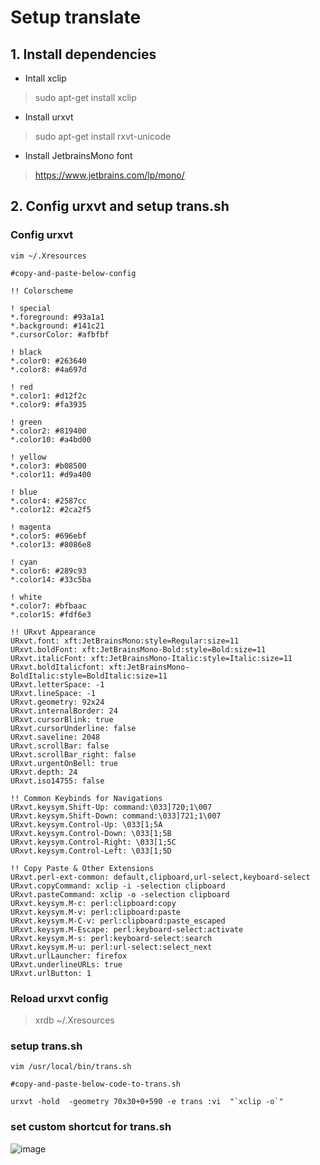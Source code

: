 # Setup translate

## 1. Install dependencies 
* Intall xclip
> sudo apt-get install xclip
* Install urxvt
> sudo apt-get install rxvt-unicode
* Install JetbrainsMono font
> https://www.jetbrains.com/lp/mono/

## 2. Config urxvt and setup trans.sh
### Config urxvt
```
vim ~/.Xresources

#copy-and-paste-below-config
```

```
!! Colorscheme

! special
*.foreground: #93a1a1
*.background: #141c21
*.cursorColor: #afbfbf

! black
*.color0: #263640
*.color8: #4a697d

! red
*.color1: #d12f2c
*.color9: #fa3935

! green
*.color2: #819400
*.color10: #a4bd00

! yellow
*.color3: #b08500
*.color11: #d9a400

! blue
*.color4: #2587cc
*.color12: #2ca2f5

! magenta
*.color5: #696ebf
*.color13: #8086e8

! cyan
*.color6: #289c93
*.color14: #33c5ba

! white
*.color7: #bfbaac
*.color15: #fdf6e3

!! URxvt Appearance
URxvt.font: xft:JetBrainsMono:style=Regular:size=11
URxvt.boldFont: xft:JetBrainsMono-Bold:style=Bold:size=11
URxvt.italicFont: xft:JetBrainsMono-Italic:style=Italic:size=11
URxvt.boldItalicfont: xft:JetBrainsMono-BoldItalic:style=BoldItalic:size=11
URxvt.letterSpace: -1
URxvt.lineSpace: -1
URxvt.geometry: 92x24
URxvt.internalBorder: 24
URxvt.cursorBlink: true
URxvt.cursorUnderline: false
URxvt.saveline: 2048
URxvt.scrollBar: false
URxvt.scrollBar_right: false
URxvt.urgentOnBell: true
URxvt.depth: 24
URxvt.iso14755: false

!! Common Keybinds for Navigations
URxvt.keysym.Shift-Up: command:\033]720;1\007
URxvt.keysym.Shift-Down: command:\033]721;1\007
URxvt.keysym.Control-Up: \033[1;5A
URxvt.keysym.Control-Down: \033[1;5B
URxvt.keysym.Control-Right: \033[1;5C
URxvt.keysym.Control-Left: \033[1;5D

!! Copy Paste & Other Extensions
URxvt.perl-ext-common: default,clipboard,url-select,keyboard-select
URxvt.copyCommand: xclip -i -selection clipboard
URxvt.pasteCommand: xclip -o -selection clipboard
URxvt.keysym.M-c: perl:clipboard:copy
URxvt.keysym.M-v: perl:clipboard:paste
URxvt.keysym.M-C-v: perl:clipboard:paste_escaped
URxvt.keysym.M-Escape: perl:keyboard-select:activate
URxvt.keysym.M-s: perl:keyboard-select:search
URxvt.keysym.M-u: perl:url-select:select_next
URxvt.urlLauncher: firefox
URxvt.underlineURLs: true
URxvt.urlButton: 1
```
### Reload urxvt config
>  xrdb ~/.Xresources  

### setup trans.sh
```
vim /usr/local/bin/trans.sh

#copy-and-paste-below-code-to-trans.sh

urxvt -hold  -geometry 70x30+0+590 -e trans :vi  "`xclip -o`"
```
### set custom shortcut for trans.sh
![image](https://github.com/4robed/config/assets/54355222/688a1c37-568a-4b19-8dc6-31310645b9ba)
